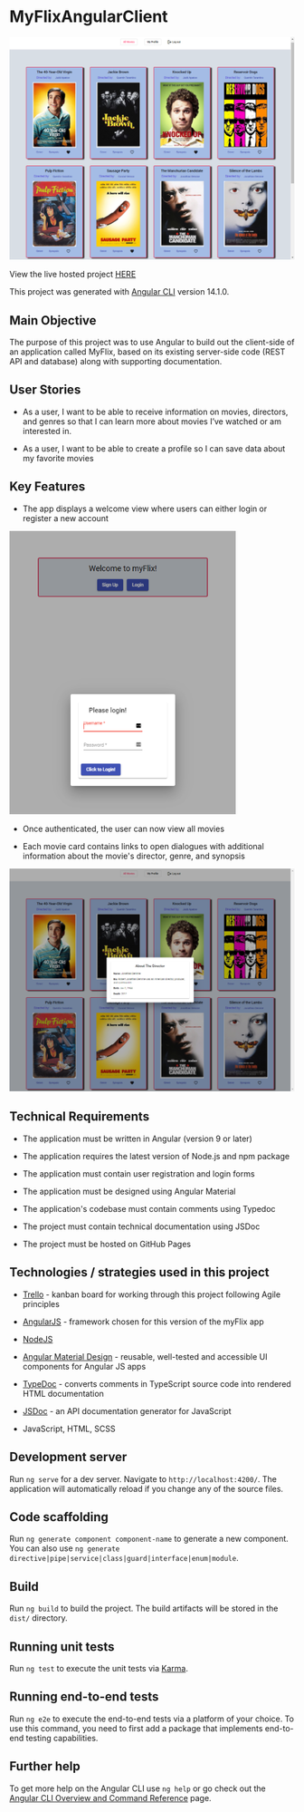 # MyFlixAngularClient

<p float="center">
  <img src="https://github.com/kdaysal/myFlix-Angular-client/blob/master/src/img/1-readme.png" width="600" />
</p>

View the live hosted project [HERE](https://kdaysal.github.io/myFlix-Angular-client/) 

This project was generated with [Angular CLI](https://github.com/angular/angular-cli) version 14.1.0.

## Main Objective

The purpose of this project was to use Angular to build out the client-side of an application called MyFlix, based on its existing server-side code (REST API and database) along with supporting documentation.

## User Stories

* As a user, I want to be able to receive information on movies, directors, and genres so that I
can learn more about movies I’ve watched or am interested in.

* As a user, I want to be able to create a profile so I can save data about my favorite movies

## Key Features

* The app displays a welcome view where users can either login or register a new account

<p float="center">
  <img src="https://github.com/kdaysal/myFlix-Angular-client/blob/master/src/img/4-readme.png" width="400" />
</p>

* Once authenticated, the user can now view all movies

* Each movie card contains links to open dialogues with additional information about the movie's director, genre, and synopsis

<p float="center">
  <img src="https://github.com/kdaysal/myFlix-Angular-client/blob/master/src/img/2-readme.png" width="600" />
</p>

## Technical Requirements

* The application must be written in Angular (version 9 or later)

* The application requires the latest version of Node.js and npm package

* The application must contain user registration and login forms

* The application must be designed using Angular Material

* The application's codebase must contain comments using Typedoc

* The project must contain technical documentation using JSDoc

* The project must be hosted on GitHub Pages

## Technologies / strategies used in this project

* [Trello](https://trello.com/en) - kanban board for working through this project following Agile principles

* [AngularJS](https://angularjs.org/) - framework chosen for this version of the myFlix app

* [NodeJS](https://nodejs.org/en/)

* [Angular Material Design](https://material.angularjs.org/latest/) - reusable, well-tested and accessible UI components for Angular JS apps

* [TypeDoc](https://typedoc.org/) - converts comments in TypeScript source code into rendered HTML documentation

* [JSDoc](https://github.com/jsdoc/jsdoc) - an API documentation generator for JavaScript

* JavaScript, HTML, SCSS

## Development server

Run `ng serve` for a dev server. Navigate to `http://localhost:4200/`. The application will automatically reload if you change any of the source files.

## Code scaffolding

Run `ng generate component component-name` to generate a new component. You can also use `ng generate directive|pipe|service|class|guard|interface|enum|module`.

## Build

Run `ng build` to build the project. The build artifacts will be stored in the `dist/` directory.

## Running unit tests

Run `ng test` to execute the unit tests via [Karma](https://karma-runner.github.io).

## Running end-to-end tests

Run `ng e2e` to execute the end-to-end tests via a platform of your choice. To use this command, you need to first add a package that implements end-to-end testing capabilities.

## Further help

To get more help on the Angular CLI use `ng help` or go check out the [Angular CLI Overview and Command Reference](https://angular.io/cli) page.
